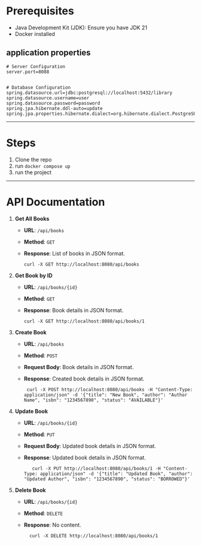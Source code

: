 
# Prerequisites

 - Java Development Kit (JDK): Ensure you have JDK 21
 - Docker installed

## application properties
```
# Server Configuration
server.port=8088


# Database Configuration
spring.datasource.url=jdbc:postgresql://localhost:5432/library
spring.datasource.username=user
spring.datasource.password=password
spring.jpa.hibernate.ddl-auto=update
spring.jpa.properties.hibernate.dialect=org.hibernate.dialect.PostgreSQLDialect
```

---
# Steps

1. Clone the repo
2. run `docker compose up`
3. run the project

---

# API Documentation


1. **Get All Books**
    - **URL**: `/api/books`
        
    - **Method**: `GET`
        
    - **Response**: List of books in JSON format.

      ```
      curl -X GET http://localhost:8080/api/books
      ```
        
2. **Get Book by ID**
    
    - **URL**: `/api/books/{id}`
        
    - **Method**: `GET`
        
    - **Response**: Book details in JSON format.
      ```
      curl -X GET http://localhost:8080/api/books/1
      ```
        
3. **Create Book**
    
    - **URL**: `/api/books`
        
    - **Method**: `POST`
        
    - **Request Body**: Book details in JSON format.
        
    - **Response**: Created book details in JSON format.
      ```
       curl -X POST http://localhost:8080/api/books -H "Content-Type: application/json" -d '{"title": "New Book", "author": "Author Name", "isbn": "1234567890", "status": "AVAILABLE"}'
      ```
        
4. **Update Book**
    
    - **URL**: `/api/books/{id}`
        
    - **Method**: `PUT`
        
    - **Request Body**: Updated book details in JSON format.
        
    - **Response**: Updated book details in JSON format.
      ```
         curl -X PUT http://localhost:8080/api/books/1 -H "Content-Type: application/json" -d '{"title": "Updated Book", "author": "Updated Author", "isbn": "1234567890", "status": "BORROWED"}'
      ```
        
5. **Delete Book**
    
    - **URL**: `/api/books/{id}`
        
    - **Method**: `DELETE`
        
    - **Response**: No content.
  
      ```
        curl -X DELETE http://localhost:8080/api/books/1
      ```
